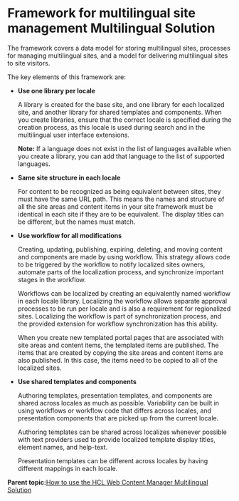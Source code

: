 # Framework for multilingual site management Multilingual Solution

The framework covers a data model for storing multilingual sites, processes for managing multilingual sites, and a model for delivering multilingual sites to site visitors.

The key elements of this framework are:

-   **Use one library per locale**

    A library is created for the base site, and one library for each localized site, and another library for shared templates and components. When you create libraries, ensure that the correct locale is specified during the creation process, as this locale is used during search and in the multilingual user interface extensions.

    **Note:** If a language does not exist in the list of languages available when you create a library, you can add that language to the list of supported languages.

-   **Same site structure in each locale**

    For content to be recognized as being equivalent between sites, they must have the same URL path. This means the names and structure of all the site areas and content items in your site framework must be identical in each site if they are to be equivalent. The display titles can be different, but the names must match.

-   **Use workflow for all modifications**

    Creating, updating, publishing, expiring, deleting, and moving content and components are made by using workflow. This strategy allows code to be triggered by the workflow to notify localized sites owners, automate parts of the localization process, and synchronize important stages in the workflow.

    Workflows can be localized by creating an equivalently named workflow in each locale library. Localizing the workflow allows separate approval processes to be run per locale and is also a requirement for regionalized sites. Localizing the workflow is part of synchronization process, and the provided extension for workflow synchronization has this ability.

    When you create new templated portal pages that are associated with site areas and content items, the templated items are published. The items that are created by copying the site areas and content items are also published. In this case, the items need to be copied to all of the localized sites.

-   **Use shared templates and components**

    Authoring templates, presentation templates, and components are shared across locales as much as possible. Variability can be built in using workflows or workflow code that differs across locales, and presentation components that are picked up from the current locale.

    Authoring templates can be shared across localizes whenever possible with text providers used to provide localized template display titles, element names, and help-text.

    Presentation templates can be different across locales by having different mappings in each locale.


**Parent topic:**[How to use the HCL Web Content Manager Multilingual Solution](../wcm/wcm_mls_using.md)

